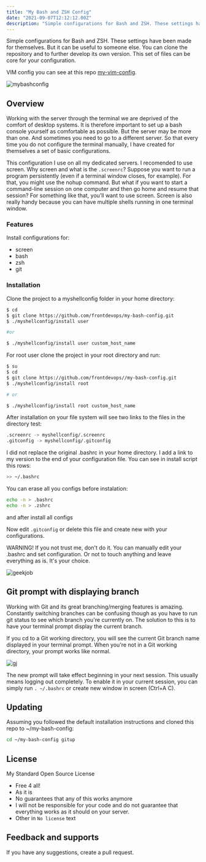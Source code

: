 ```yaml
---
title: "My Bash and ZSH Config"
date: "2021-09-07T12:12:12.00Z"
description: "Simple configurations for Bash and ZSH. These settings have been made for themselves. But it can be useful to someone else"
---
```


Simple configurations for Bash and ZSH. These settings have been made for themselves.
But it can be useful to someone else. You can clone the repository and to further develop its own version.
This set of files can be core for your configuration.



VIM config you can see at this repo <a href="https://github.com/frontdevops/my-vim-config" target="_blank">my-vim-config</a>.

![mybashconfig](https://raw.githubusercontent.com/frontdevops/my-bash-config/master/misc/assets/zsh.jpg)


## Overview

Working with the server through the terminal we are deprived of the comfort of desktop systems.
It is therefore important to set up a bash console yourself as comfortable as possible. But the server may be more than one.
And sometimes you need to go to a different server. So that every time you do not configure the terminal manually,
I have created for themselves a set of basic configurations.

This configuration I use on all my dedicated servers. I recomended to use screen.
Why screen and what is the `.screenrc`? Suppose you want to run a program persistently (even if a terminal window closes, for example).
For that, you might use the nohup command. But what if you want to start a command-line session on one computer and then go home and resume that session?
For something like that, you’ll want to use screen. Screen is also really handy because you can have multiple shells running in one terminal window.

### Features
Install configurations for:
- screen
- bash
- zsh
- git

### Installation
Clone the project to a myshellconfig folder in your home directory:

```bash
$ cd
$ git clone https://github.com/frontdevops/my-bash-config.git
$ ./myshellconfig/install user

#or

$ ./myshellconfig/install user custom_host_name
```

For root user clone the project in your root directory and run:

```bash
$ su
$ cd
$ git clone https://github.com/frontdevops//my-bash-config.git
$ ./myshellconfig/install root

# or

$ ./myshellconfig/install root custom_host_name
```

After installation on your file system will see two links to the files in the directory test:

```bash
.screenrc -> myshellconfig/.screenrc
.gitconfig -> myshellconfig/.gitconfig
```

I did not replace the original .bashrc in your home directory. I add a link to my version to the end of your configuration file. You can see in install script this rows:

```bash
>> ~/.bashrc
```

You can erase all you configs before instalation:

```bash
echo -n > .bashrc
echo -n > .zshrc
```

and after install all configs

Now edit `.gitconfig` or delete this file and create new with your configurations.

WARNING! If you not trust me, don't do it. You can manually edit your .bashrc and set configuration.
Or not to touch anything and leave everything as is. It's your choice.

![geekjob](https://raw.githubusercontent.com/frontdevops/my-bash-config/master/misc/assets/bash.jpg)


## Git prompt with displaying branch
Working with Git and its great branching/merging features is amazing. Constantly switching branches can be confusing though as you have to run git status to see which branch you're currently on. The solution to this is to have your terminal prompt display the current branch.

If you cd to a Git working directory, you will see the current Git branch name displayed in your terminal prompt. When you're not in a Git working directory, your prompt works like normal.

![gj](https://raw.githubusercontent.com/frontdevops/my-bash-config/master/misc/assets/bash-root.jpg)

The new prompt will take effect beginning in your next session. This usually means logging out completely.
To enable it in your current session, you can simply run `. ~/.bashrc` or create new window in screen (Ctrl+A C).


## Updating
Assuming you followed the default installation instructions and cloned this repo to ~/my-bash-config:

```bash
cd ~/my-bash-config gitup
```


## License
My Standard Open Source License
- Free 4 all!
- As it is
- No guarantees that any of this works anymore
- I will not be responsible for your code and do not guarantee that everything works as it should on your server.
- Other in `No license` text

## Feedback and supports
If you have any suggestions, create a pull request.
